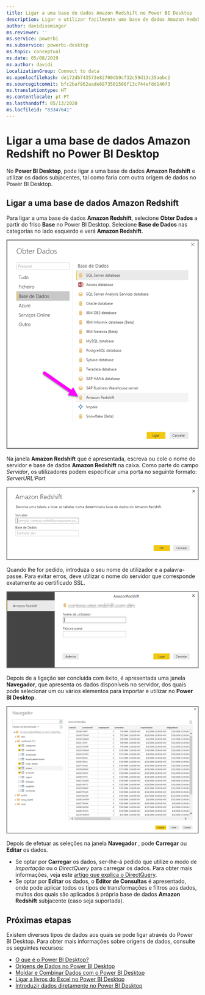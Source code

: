 ```yaml
---
title: Ligar a uma base de dados Amazon Redshift no Power BI Desktop
description: Ligar e utilizar facilmente uma base de dados Amazon Redshift no Power BI Desktop
author: davidiseminger
ms.reviewer: ''
ms.service: powerbi
ms.subservice: powerbi-desktop
ms.topic: conceptual
ms.date: 05/08/2019
ms.author: davidi
LocalizationGroup: Connect to data
ms.openlocfilehash: de172db743573e82700db9cf32c59d13c35aebc2
ms.sourcegitcommit: bfc2baf862aade6873501566f13c744efdd146f3
ms.translationtype: HT
ms.contentlocale: pt-PT
ms.lasthandoff: 05/13/2020
ms.locfileid: "83347641"
---
```

# <a name="connect-to-an-amazon-redshift-database-in-power-bi-desktop"></a>Ligar a uma base de dados Amazon Redshift no Power BI Desktop
No **Power BI Desktop**, pode ligar a uma base de dados **Amazon Redshift** e utilizar os dados subjacentes, tal como faria com outra origem de dados no Power BI Desktop.

## <a name="connect-to-an-amazon-redshift-database"></a>Ligar a uma base de dados Amazon Redshift
Para ligar a uma base de dados **Amazon Redshift**, selecione **Obter Dados** a partir do friso **Base** no Power BI Desktop. Selecione **Base de Dados** nas categorias no lado esquerdo e verá **Amazon Redshift**.

![](media/desktop-connect-redshift/connect_redshift_3.png)

Na janela **Amazon Redshift** que é apresentada, escreva ou cole o nome do servidor e base de dados **Amazon Redshift** na caixa. Como parte do campo *Servidor*, os utilizadores podem especificar uma porta no seguinte formato: *ServerURL:Port*

![](media/desktop-connect-redshift/connect_redshift_4.png)

Quando lhe for pedido, introduza o seu nome de utilizador e a palavra-passe. Para evitar erros, deve utilizar o nome do servidor que corresponde exatamente ao certificado SSL. 

![](media/desktop-connect-redshift/connect_redshift_5.png)

Depois de a ligação ser concluída com êxito, é apresentada uma janela **Navegador**, que apresenta os dados disponíveis no servidor, dos quais pode selecionar um ou vários elementos para importar e utilizar no **Power BI Desktop**.

![](media/desktop-connect-redshift/connect_redshift_6.png)

Depois de efetuar as seleções na janela **Navegador** , pode **Carregar** ou **Editar** os dados.

* Se optar por **Carregar** os dados, ser-lhe-á pedido que utilize o modo de *Importação* ou o *DirectQuery* para carregar os dados. Para obter mais informações, veja este [artigo que explica o DirectQuery](desktop-use-directquery.md).
* Se optar por **Editar** os dados, o **Editor de Consultas** é apresentado, onde pode aplicar todos os tipos de transformações e filtros aos dados, muitos dos quais são aplicados à própria base de dados **Amazon Redshift** subjacente (caso seja suportada).

## <a name="next-steps"></a>Próximas etapas
Existem diversos tipos de dados aos quais se pode ligar através do Power BI Desktop. Para obter mais informações sobre origens de dados, consulte os seguintes recursos:

* [O que é o Power BI Desktop?](../fundamentals/desktop-what-is-desktop.md)
* [Origens de Dados no Power BI Desktop](desktop-data-sources.md)
* [Moldar e Combinar Dados com o Power BI Desktop](desktop-shape-and-combine-data.md)
* [Ligar a livros do Excel no Power BI Desktop](desktop-connect-excel.md)   
* [Introduzir dados diretamente no Power BI Desktop](desktop-enter-data-directly-into-desktop.md)   

